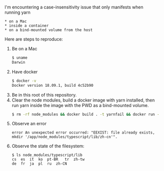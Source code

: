 I'm encountering a case-insensitivity issue that only manifests when running yarn

    * on a Mac
    * inside a container
    * on a bind-mounted volume from the host

Here are steps to reproduce:

1. Be on a Mac
    ```sh
    $ uname
    Darwin
    ```
2. Have docker
    ```sh
    $ docker -v
    Docker version 18.09.1, build 4c52b90
    ```
3. Be in this root of this repository.
4. Clear the node modules, build a docker image with yarn installed, then run yarn inside the image with the PWD as a bind-mounted volume.
    ```sh
    $ rm -rf node_modules && docker build . -t yarnfail && docker run -v ${PWD}:/app -it yarnfail /yarn-v1.13.0/bin/yarn install
    ```
5. Observe an error
    ```
    error An unexpected error occurred: "EEXIST: file already exists, mkdir '/app/node_modules/typescript/lib/zh-cn'".
    ```
6. Observe the state of the filesystem:
    ```
    $ ls node_modules/typescript/lib
    cs  es  it  ko  pt-BR   tr  zh-tw
    de  fr  ja  pl  ru  zh-CN
    ```
